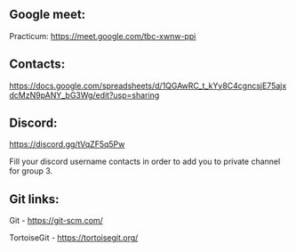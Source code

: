 ## Google meet:

Practicum: https://meet.google.com/tbc-xwnw-ppi

## Contacts:

https://docs.google.com/spreadsheets/d/1QGAwRC_t_kYy8C4cgncsjE75ajxdcMzN9pANY_bG3Wg/edit?usp=sharing

## Discord:

https://discord.gg/tVqZF5q5Pw

Fill your discord username contacts in order to add you to private channel for group 3.

## Git links:

Git - https://git-scm.com/

TortoiseGit - https://tortoisegit.org/

